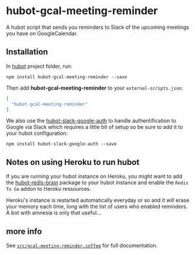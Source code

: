 # hubot-gcal-meeting-reminder

A hubot script that sends you reminders to Slack of the upcoming meetings you have on GoogleCalendar.


## Installation

In [hubot](https://hubot.github.com/) project folder, run:

```
npm install hubot-gcal-meeting-reminder --save
```

Then add **hubot-gcal-meeting-reminder** to your `external-scripts.json`:

```json
[
  "hubot-gcal-meeting-reminder"
]
```


We also use the [hubot-slack-google-auth](https://github.com/Skookum/hubot-slack-google-auth) to handle authentification to Google via Slack which requires a little bit of setup so be sure to add it to your hubot configuration:

```
npm install hubot-slack-google-auth --save
```


## Notes on using Heroku to run hubot

If you are running your hubot instance on Heroku, you might want to add the [hubot-redis-brain]() package to your hubot instance and enable the `Redis To Go` addon to Heroku ressources.

Heroku's instance is restarted automatically everyday or so and it will erase your memory each time, long with the list of users who enabled reminders. A bot with amnesia is only that useful...


## more info
See [`src/gcal-meeting-reminder.coffee`](src/gcal-meeting-reminder.coffee) for full documentation.
